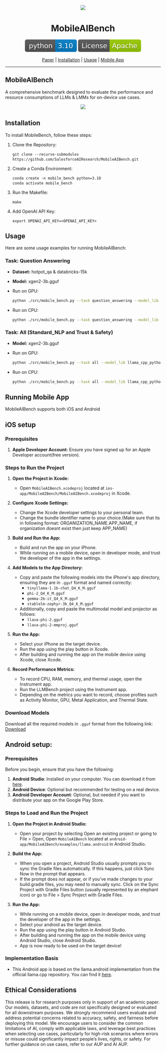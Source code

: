 <div align="center">
  <a href="https://github.com/SalesforceAIResearch/MobileAIBench"><img width="300px" height="auto" src="images/placeholder_0.png"></a>
  <h1>MobileAIBench</h1>
</div>

<div align="center">
    
  ![Python 3.10](images/cd9193a4d164863da24a70c47de552f4.jpg)
  [![License](images/dcfd08e13915927729ee7625dfd6ad3a.svg)]()
  
</div>


<p align="center">
  <a href="https://arxiv.org/abs/2406.10290">Paper</a> |
  <a href="https://github.com/SalesforceAIResearch/MobileAIBench?tab=readme-ov-file#installation">Installation</a> |
  <a href="https://github.com/SalesforceAIResearch/MobileAIBench?tab=readme-ov-file#usage">Usage</a> |
  <a href="https://github.com/SalesforceAIResearch/MobileAIBench?tab=readme-ov-file#running-mobile-app">Mobile App</a> 
</p>

---

## MobileAIBench

A comprehensive benchmark designed to evaluate the performance and resource consumptions of LLMs & LMMs for on-device use cases.

<div align="center">
  <a href="https://github.com/SalesforceAIResearch/MobileAIBench"><img src="images/placeholder_1.png"></a>
</div>

## Installation

To install MobileBench, follow these steps:

1. Clone the Repository:
   ```shell
   git clone --recurse-submodules https://github.com/SalesforceAIResearch/MobileAIBench.git
   ```
2. Create a Conda Environment:
   ```shell
   conda create -n mobile_bench python=3.10
   conda activate mobile_bench
   ```
3. Run the Makefile:
   ```shell
   make
   ```
4. Add OpenAI API Key:
   ```shell
   export OPENAI_API_KEY=<OPENAI_API_KEY>
   ```

## Usage

Here are some usage examples for running MobileAIBench:

### Task: Question Answering

- **Dataset:** hotpot_qa & databricks-15k
- **Model:** xgen2-3b.gguf

- Run on GPU:
    ```bash
    python ./src/mobile_bench.py --task question_answering --model_lib llama_cpp_python --model_name xgen2-3b.gguf --use_gpu
    ```
- Run on CPU:
    ```bash
    python ./src/mobile_bench.py --task question_answering --model_lib llama_cpp_python --model_name xgen2-3b.gguf
    ```

### Task: All (Standard_NLP and Trust & Safety)

- **Model:** xgen2-3b.gguf

- Run on GPU:
    ```bash
    python ./src/mobile_bench.py --task all --model_lib llama_cpp_python --model_name xgen2-3b.gguf --use_gpu
    ```
- Run on CPU:
    ```bash
    python ./src/mobile_bench.py --task all --model_lib llama_cpp_python --model_name xgen2-3b.gguf
    ```
## Running Mobile App
MobileAIBench supports both iOS and Android 

## iOS setup
  
### Prerequisites

1. **Apple Developer Account:** Ensure you have signed up for an Apple Developer account(free version).

### Steps to Run the Project

1. **Open the Project in Xcode:**
   - Open `MobileAIBench.xcodeproj` located at `ios-app/MobileAIBench/MobileAIBench.xcodeproj` in Xcode.

2. **Configure Xcode Settings:**
   - Change the Xcode developer settings to your personal team.
   - Change the bundle identifier name to your choice.(Make sure that its in following format: ORGANIZATION_NAME.APP_NAME, if organization doesnt exist then just keep APP_NAME)

3. **Build and Run the App:**
   - Build and run the app on your iPhone.
   - While running on a mobile device, open in developer mode, and trust the developer of the app in the settings.

4. **Add Models to the App Directory:**
   - Copy and paste the following models into the iPhone's app directory, ensuring they are in `.gguf` format and named correctly:
     - `tinyllama-1.1b-chat_Q4_K_M.gguf`
     - `phi-2_Q4_K_M.gguf`
     - `gemma-2b-it_Q4_K_M.gguf`
     - `stablelm-zephyr-3b_Q4_K_M.gguf`
   - Additionally, copy and paste the multimodal model and projector as follows:
     - `llava-phi-2.gguf`
     - `llava-phi-2-mmproj.gguf`

5. **Run the App:**
   - Select your iPhone as the target device.
   - Run the app using the play button in Xcode.
   - After building and running the app on the mobile device using Xcode, close Xcode.

6. **Record Performance Metrics:**
   - To record CPU, RAM, memory, and thermal usage, open the Instrument app.
   - Run the LLMBench project using the Instrument app.
   - Depending on the metrics you want to record, choose profiles such as Activity Monitor, GPU, Metal Application, and Thermal State.
  
### Download Models

Download all the required models in `.gguf` format from the following link: [Download](https://huggingface.co/tulika214/Quantized_4_bit_models/tree/main)

## Android setup:

### Prerequisites

Before you begin, ensure that you have the following:

1. **Android Studio**: Installed on your computer. You can download it from [here](https://developer.android.com/studio).
2. **Android Device**: Optional but recommended for testing on a real device.
3. **Android Developer Account**: Optional, but needed if you want to distribute your app on the Google Play Store.

### Steps to Load and Run the Project

1. **Open the Project in Android Studio:**
   - Open your project by selecting Open an existing project or going to File > Open, Open `MobileAIBench` located at `android-app/MobileAIBench/examples/llama.android` in Android Studio.

2. **Build the App:**
   - When you open a project, Android Studio usually prompts you to sync the Gradle files automatically. If this happens, just click Sync Now in the prompt that appears.
   - If the prompt does not appear, or if you’ve made changes to your build.gradle files, you may need to manually sync. Click on the Sync Project with Gradle Files button (usually represented by an elephant icon) or go to File > Sync Project with Gradle Files.

4. **Run the App:**
   - While running on a mobile device, open in developer mode, and trust the developer of the app in the settings.
   - Select your android as the target device.
   - Run the app using the play button in Android Studio.
   - After building and running the app on the mobile device using Android Studio, close Android Studio.
   - App is now ready to be used on the target device!

### Implementation Basis
- This Android app is based on the llama.android implementation from the official llama.cpp repository. You can find it [here](https://github.com/ggerganov/llama.cpp/tree/master/examples/llama.android).

## Ethical Considerations
This release is for research purposes only in support of an academic paper. Our models, datasets, and code are not specifically designed or evaluated for all downstream purposes. We strongly recommend users evaluate and address potential concerns related to accuracy, safety, and fairness before deploying this model. We encourage users to consider the common limitations of AI, comply with applicable laws, and leverage best practices when selecting use cases, particularly for high-risk scenarios where errors or misuse could significantly impact people’s lives, rights, or safety. For further guidance on use cases, refer to our AUP and AI AUP. 
